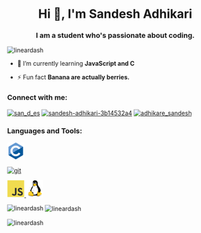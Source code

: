 <h1 align="center">Hi 👋, I'm Sandesh Adhikari</h1>
<h3 align="center">I am a student who's passionate about coding.</h3>

<p align="left"> <img src="https://komarev.com/ghpvc/?username=lineardash&label=Profile%20views&color=0e75b6&style=flat" alt="lineardash" /> </p>

- 🌱 I’m currently learning **JavaScript and C**

- ⚡ Fun fact **Banana are actually berries.**

<h3 align="left">Connect with me:</h3>
<p align="left">
<a href="https://twitter.com/san_d_es" target="blank"><img align="center" src="https://raw.githubusercontent.com/rahuldkjain/github-profile-readme-generator/master/src/images/icons/Social/twitter.svg" alt="san_d_es" height="30" width="40" /></a>
<a href="https://linkedin.com/in/sandesh-adhikari-3b14532a4" target="blank"><img align="center" src="https://raw.githubusercontent.com/rahuldkjain/github-profile-readme-generator/master/src/images/icons/Social/linked-in-alt.svg" alt="sandesh-adhikari-3b14532a4" height="30" width="40" /></a>
<a href="https://instagram.com/adhikare_sandesh" target="blank"><img align="center" src="https://raw.githubusercontent.com/rahuldkjain/github-profile-readme-generator/master/src/images/icons/Social/instagram.svg" alt="adhikare_sandesh" height="30" width="40" /></a>
</p>

<h3 align="left">Languages and Tools:</h3>
<!--<img align="right" alt="coding" width="200" src="https://media.giphy.com/media/v1.Y2lkPTc5MGI3NjExajZtOHM5YXU2Y2FtZzdiM200cnR0Mng4cDRmdDJpdG5nNHk3aWhuZSZlcD12MV9naWZzX3NlYXJjaCZjdD1n/HzPtbOKyBoBFsK4hyc/giphy.gif" >
-->
<p align="left"> <a href="https://www.cprogramming.com/" target="_blank" rel="noreferrer"> <img src="https://raw.githubusercontent.com/devicons/devicon/master/icons/c/c-original.svg" alt="c" width="40" height="40"/>

</a> <a href="https://git-scm.com/" target="_blank" rel="noreferrer"> <img src="https://www.vectorlogo.zone/logos/git-scm/git-scm-icon.svg" alt="git" width="40" height="40"/> 

</a> <a href="https://developer.mozilla.org/en-US/docs/Web/JavaScript" target="_blank" rel="noreferrer"> <img src="https://raw.githubusercontent.com/devicons/devicon/master/icons/javascript/javascript-original.svg" alt="javascript" width="40" height="40"/> </a> <a href="https://www.linux.org/" target="_blank" rel="noreferrer"> <img src="https://raw.githubusercontent.com/devicons/devicon/master/icons/linux/linux-original.svg" alt="linux" width="40" height="40"/> </a> </p>

<p><img align="left" src="https://github-readme-stats.vercel.app/api/top-langs?username=lineardash&show_icons=true&locale=en&layout=compact" alt="lineardash" /></p>

<p>&nbsp;<img align="center" src="https://github-readme-stats.vercel.app/api?username=lineardash&show_icons=true&locale=en" alt="lineardash" /></p>

<p><img align="center" src="https://github-readme-streak-stats.herokuapp.com/?user=lineardash&" alt="lineardash" /></p>

